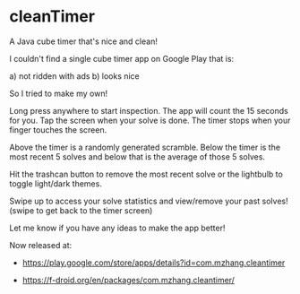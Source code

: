 # cleanTimer
A Java cube timer that's nice and clean! 

I couldn't find a single cube timer app on Google Play that is:

a) not ridden with ads
b) looks nice


So I tried to make my own! 


Long press anywhere to start inspection. The app will count the 15 seconds for you.
Tap the screen when your solve is done. The timer stops when your finger touches the screen.

Above the timer is a randomly generated scramble.
Below the timer is the most recent 5 solves and below that is the average of those 5 solves.

Hit the trashcan button to remove the most recent solve or the lightbulb to toggle light/dark themes.

Swipe up to access your solve statistics and view/remove your past solves! (swipe to get back to the timer screen)


Let me know if you have any ideas to make the app better!

Now released at: 

- https://play.google.com/store/apps/details?id=com.mzhang.cleantimer

- https://f-droid.org/en/packages/com.mzhang.cleantimer/
